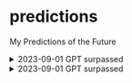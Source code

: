 # predictions
My Predictions of the Future

<details><summary>2023-09-01 GPT surpassed</summary>By September i expect public weights of a Model stronger than ChatGTP</details>
<details><summary>2023-09-01 GPT surpassed</summary>By September i expect a new Model stronger than original GTP4</details>
